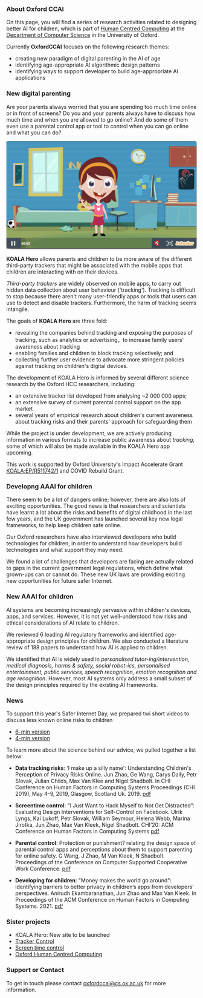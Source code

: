 

### About Oxford CCAI

On this page, you will find a series of research activities related to designing better AI for children, which is part of [Human Centred Computing](http://hcc.cs.ox.ac.uk) at the [Department of Computer Science](http://www.cs.ox.ac.uk) in the University of Oxford.


Currently **OxfordCCAI** focuses on the following research themes:
- creating new paradigm of digital parenting in the AI of age
- identifying age-appropriate AI algorithmic design patterns
- identifying ways to support developer to build age-appropriate AI applications



### New digital parenting

Are your parents always worried that you are spending too much time online or in front of screens? Do you and your parents always have to discuss how much time and when you are allowed to go online? And do some of them even use a parental control app or tool to control when you can go online and what you can do?

[![Children and Data Privacy](img/koala-hero-if-festival.png)](img/IF2019_koala.mp4)


**KOALA Hero** allows parents and children to be more aware of the different third-party trackers that might be associated with the mobile apps that children are interacting with on their devices.

_Third-party trackers_ are widely observed on mobile apps, to carry out hidden data collection about user behaviour ('tracking'). Tracking is difficult to stop because there aren't many user-friendly apps or tools that users can use to detect and disable trackers. Furthermore, the harm of tracking seems intangile.

The goals of **KOALA Hero** are three fold:
- revealing the companies behind tracking and exposing the purposes of tracking, such as analytics or advertising，to increase family users' awareness about tracking
- enabling families and children to block tracking selectively; and
- collecting further user evidence to advocate more stringent policies against tracking on children's digital devices.

The development of KOALA Hero is informed by several different science research by the Oxford HCC researchers, including:
- an extensive tracker list developed from analysing ~2 000 000 apps;
- an extensive survey of current parental control support on the app market
- several years of empirical research about children's current awareness about tracking risks and their parents' approach for safeguarding them


While the project is under development, we are actively producing information in various formats to increase public awareness about _tracking_, some of which will also be made available in the KOALA Hero app upcoming.

This work is supported by Oxford University's Impact Accelerate Grant [KOALA;EP/R511742/1](https://koala.web.ox.ac.uk) and COVID Rebuild Grant.


### Developng AAAI for children

There seem to be a lot of dangers online; however, there are also lots of exciting opportunities. The good news is that researchers and scientists have learnt a lot about the risks and benefits of digital childhood in the last few years, and the UK government has launched several key new legal frameworks, to help keep children safe online.

Our Oxford researchers have also interviewed developers who build technologies for children, in order to understand how developers build technologies and what support they may need. 


We found a lot of challenges that developers are facing are actually related to gaps in the current government legal regulations, which define what grown-ups can or cannot do. These new UK laws are providing exciting new opportunities for future safer Internet. 



### New AAAI for children

AI systems are becoming increasingly pervasive within children's devices, apps, and services. However, it is not yet well-understood how risks and ethical considerations of AI relate to children. 

We reviewed 6 leading AI regulatory frameworks and identified age-appropriate design principles for children. We also conducted a literature review of 188 papers to understand how AI is applied to children. 


We identified that AI is widely used in _personalised tutor-ing/intervention, medical diagnosis, harms & safety, social robot-ics, personalised entertainment, public services, speech recognition, emotion recognition and age recognition_. However, most AI systems only address a small subset of the design principles required by the existing AI frameworks.  



### News

To support this year's Safer Internet Day, we prepared twi short videos to discuss less known online risks to children
- [6-min version](https://youtu.be/WeQAb_LC7DE)
- [4-min version](https://t.co/3TFtXrbovK)

To learn more about the science behind our advice, we pulled together a list below:

- **Data tracking risks**: ‘I make up a silly name': Understanding Children's Perception of Privacy Risks Online. Jun Zhao‚ Ge Wang‚ Carys Dally‚ Petr Slovak‚ Julian Childs‚ Max Van Klee and Nigel Shadbolt. In CHI Conference on Human Factors in Computing Systems Proceedings (CHI 2019)‚ May 4–9‚ 2019‚ Glasgow‚ Scotland Uk. 2019. [pdf](https://arxiv.org/abs/1901.10245)

- **Screentime control**: "I Just Want to Hack Myself to Not Get Distracted”: Evaluating Design Interventions for Self-Control on Facebook. Ulrik Lyngs, Kai Lukoff, Petr Slovak, William Seymour, Helena Webb, Marina Jirotka, Jun Zhao, Max Van Kleek, Nigel Shadbolt. CHI’20: ACM Conference on Human Factors in Computing Systems [pdf](https://arxiv.org/pdf/2001.04180.pdf)


- **Parental control**: Protection or punishment? relating the design space of parental control apps and perceptions about them to support parenting for online safety. G Wang, J Zhao, M Van Kleek, N Shadbolt. Proceedings of the Conference on Computer Supported Cooperative Work Conference. [pdf](https://ora.ox.ac.uk/objects/uuid:da71019d-157c-47de-a310-7e0340599e22)

- **Developing for children**: "Money makes the world go around": identifying barriers to better privacy in children’s apps from developers’ perspectives. Anirudh Ekambaranathan‚ Jun Zhao and Max Van Kleek. In Proceedings of the ACM Conference on Human Factors in Computing Systems. 2021. [pdf](https://ora.ox.ac.uk/objects/uuid:d124ee3e-f049-4d19-8b20-8ac33985635d/download_file?safe_filename=EkambaranathanetalAAM2021.pdf)



### Sister projects
- KOALA Hero: New site to be launched
- [Tracker Control](https://trackercontrol.org/)
- [Screen time control](https://redd-project.org/strategies/)
- [Oxford Human Centred Computing](https://hcc.cs.ox.ac.uk)







### Support or Contact

To get in touch please contact oxfordccai@cs.ox.ac.uk for more information.
